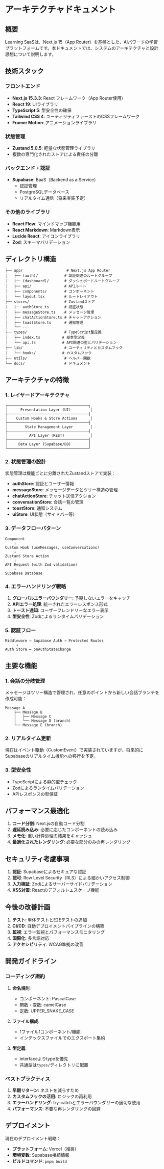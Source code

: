 # アーキテクチャドキュメント

## 概要

Learning SaaSは、Next.js 15（App Router）を基盤とした、AIパワードの学習プラットフォームです。本ドキュメントでは、システムのアーキテクチャと設計思想について説明します。

## 技術スタック

### フロントエンド
- **Next.js 15.3.3**: React フレームワーク（App Router使用）
- **React 19**: UIライブラリ
- **TypeScript 5**: 型安全性の確保
- **Tailwind CSS 4**: ユーティリティファーストのCSSフレームワーク
- **Framer Motion**: アニメーションライブラリ

### 状態管理
- **Zustand 5.0.5**: 軽量な状態管理ライブラリ
- 複数の専門化されたストアによる責任の分離

### バックエンド・認証
- **Supabase**: BaaS（Backend as a Service）
  - 認証管理
  - PostgreSQLデータベース
  - リアルタイム通信（将来実装予定）

### その他のライブラリ
- **React Flow**: マインドマップ機能用
- **React Markdown**: Markdown表示
- **Lucide React**: アイコンライブラリ
- **Zod**: スキーマバリデーション

## ディレクトリ構造

```
├── app/                    # Next.js App Router
│   ├── (auth)/            # 認証関連のルートグループ
│   ├── (dashboard)/       # ダッシュボードルートグループ
│   ├── api/               # APIルート
│   ├── components/        # コンポーネント
│   └── layout.tsx         # ルートレイアウト
├── stores/                # Zustandストア
│   ├── authStore.ts       # 認証状態
│   ├── messageStore.ts    # メッセージ管理
│   ├── chatActionStore.ts # チャットアクション
│   ├── toastStore.ts      # 通知管理
│   └── ...
├── types/                 # TypeScript型定義
│   ├── index.ts          # 基本型定義
│   └── api.ts            # API関連の型とバリデーション
├── lib/                   # ユーティリティとカスタムフック
│   └── hooks/            # カスタムフック
├── utils/                 # ヘルパー関数
└── docs/                  # ドキュメント
```

## アーキテクチャの特徴

### 1. レイヤードアーキテクチャ

```
┌─────────────────────────────────────┐
│      Presentation Layer (UI)         │
├─────────────────────────────────────┤
│    Custom Hooks & Store Actions      │
├─────────────────────────────────────┤
│        State Management Layer        │
├─────────────────────────────────────┤
│          API Layer (REST)            │
├─────────────────────────────────────┤
│     Data Layer (Supabase/DB)        │
└─────────────────────────────────────┘
```

### 2. 状態管理の設計

状態管理は機能ごとに分離されたZustandストアで実装：

- **authStore**: 認証とユーザー情報
- **messageStore**: メッセージデータとツリー構造の管理
- **chatActionStore**: チャット送信アクション
- **conversationStore**: 会話一覧の管理
- **toastStore**: 通知システム
- **uiStore**: UI状態（サイドバー等）

### 3. データフローパターン

```
Component
    ↓
Custom Hook (useMessages, useConversations)
    ↓
Zustand Store Action
    ↓
API Request (with Zod validation)
    ↓
Supabase Database
```

### 4. エラーハンドリング戦略

1. **グローバルエラーバウンダリー**: 予期しないエラーをキャッチ
2. **APIエラー処理**: 統一されたエラーレスポンス形式
3. **トースト通知**: ユーザーフレンドリーなエラー表示
4. **型安全性**: Zodによるランタイムバリデーション

### 5. 認証フロー

```
Middleware → Supabase Auth → Protected Routes
     ↓
Auth Store ← onAuthStateChange
```

## 主要な機能

### 1. 会話の分岐管理

メッセージはツリー構造で管理され、任意のポイントから新しい会話ブランチを作成可能：

```
Message A
    ├── Message B
    │   ├── Message C
    │   └── Message D (branch)
    └── Message E (branch)
```

### 2. リアルタイム更新

現在はイベント駆動（CustomEvent）で実装されていますが、将来的にSupabaseのリアルタイム機能への移行を予定。

### 3. 型安全性

- TypeScriptによる静的型チェック
- Zodによるランタイムバリデーション
- APIレスポンスの型保証

## パフォーマンス最適化

1. **コード分割**: Next.jsの自動コード分割
2. **遅延読み込み**: 必要に応じたコンポーネントの読み込み
3. **メモ化**: 重い計算処理の結果をキャッシュ
4. **最適化されたレンダリング**: 必要な部分のみの再レンダリング

## セキュリティ考慮事項

1. **認証**: Supabaseによるセキュアな認証
2. **認可**: Row Level Security（RLS）による細かいアクセス制御
3. **入力検証**: Zodによるサーバーサイドバリデーション
4. **XSS対策**: Reactのデフォルトエスケープ機能

## 今後の改善計画

1. **テスト**: 単体テストとE2Eテストの追加
2. **CI/CD**: 自動デプロイメントパイプラインの構築
3. **監視**: エラー監視とパフォーマンスモニタリング
4. **国際化**: 多言語対応
5. **アクセシビリティ**: WCAG準拠の改善

## 開発ガイドライン

### コーディング規約

1. **命名規則**: 
   - コンポーネント: PascalCase
   - 関数・変数: camelCase
   - 定数: UPPER_SNAKE_CASE

2. **ファイル構成**:
   - 1ファイル1コンポーネント/機能
   - インデックスファイルでのエクスポート集約

3. **型定義**:
   - interfaceよりtypeを優先
   - 共通型は`types/`ディレクトリに配置

### ベストプラクティス

1. **早期リターン**: ネストを減らすため
2. **カスタムフックの活用**: ロジックの再利用
3. **エラーハンドリング**: try-catchとエラーバウンダリーの適切な使用
4. **パフォーマンス**: 不要な再レンダリングの回避

## デプロイメント

現在のデプロイメント戦略：
- **プラットフォーム**: Vercel（推奨）
- **環境変数**: Supabase接続情報
- **ビルドコマンド**: `pnpm build`